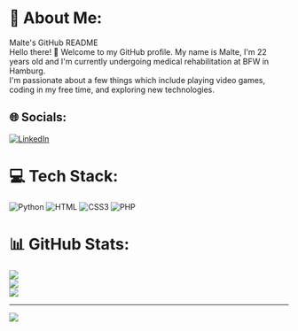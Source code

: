 # 💫 About Me:
Malte's GitHub README<br>Hello there! 👋 Welcome to my GitHub profile. My name is Malte, I'm 22 years old and I'm currently undergoing medical rehabilitation at BFW in Hamburg.<br>I'm passionate about a few things which include playing video games, coding in my free time, and exploring new technologies.


## 🌐 Socials:
[![LinkedIn](https://img.shields.io/badge/LinkedIn-%230077B5.svg?logo=linkedin&logoColor=white)](https://www.linkedin.com/in/malte-schulz-38a41a287/)

# 💻 Tech Stack:
![Python](https://img.shields.io/badge/python-3670A0?style=for-the-badge&logo=python&logoColor=ffdd54)
![HTML](https://img.shields.io/badge/HTML-239120?style=for-the-badge&logo=html5&logoColor=white)
![CSS3](https://img.shields.io/badge/CSS3-1572B6?style=for-the-badge&logo=css3&logoColor=white)
![PHP](https://img.shields.io/badge/PHP-777BB4?style=for-the-badge&logo=php&logoColor=white)
# 📊 GitHub Stats:
![](https://github-readme-stats.vercel.app/api?username=LimoneHD&theme=dark&hide_border=false&include_all_commits=false&count_private=false)<br/>
![](https://github-readme-streak-stats.herokuapp.com/?user=LimoneHD&theme=dark&hide_border=false)<br/>
![](https://github-readme-stats.vercel.app/api/top-langs/?username=LimoneHD&theme=dark&hide_border=false&include_all_commits=false&count_private=false&layout=compact)

---
[![](https://visitcount.itsvg.in/api?id=LimoneHD&icon=0&color=0)](https://visitcount.itsvg.in)

<!-- Proudly created with GPRM ( https://gprm.itsvg.in ) -->
